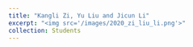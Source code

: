```yaml
---
title: "Kangli Zi, Yu Liu and Jicun Li"
excerpt: "<img src='/images/2020_zi_liu_li.png'>"
collection: Students
---
```

